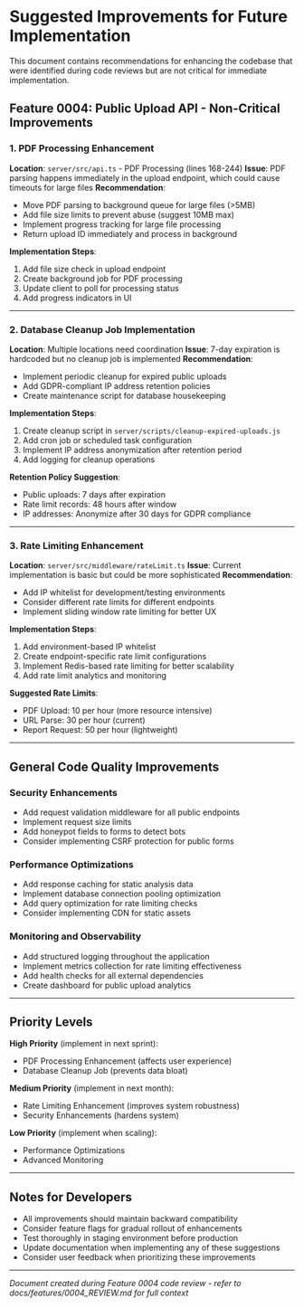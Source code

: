 # Suggested Improvements for Future Implementation

This document contains recommendations for enhancing the codebase that were identified during code reviews but are not critical for immediate implementation.

## Feature 0004: Public Upload API - Non-Critical Improvements

### 1. PDF Processing Enhancement
**Location**: `server/src/api.ts` - PDF Processing (lines 168-244)
**Issue**: PDF parsing happens immediately in the upload endpoint, which could cause timeouts for large files
**Recommendation**: 
- Move PDF parsing to background queue for large files (>5MB)
- Add file size limits to prevent abuse (suggest 10MB max)
- Implement progress tracking for large file processing
- Return upload ID immediately and process in background

**Implementation Steps**:
1. Add file size check in upload endpoint
2. Create background job for PDF processing
3. Update client to poll for processing status
4. Add progress indicators in UI

---

### 2. Database Cleanup Job Implementation
**Location**: Multiple locations need coordination
**Issue**: 7-day expiration is hardcoded but no cleanup job is implemented
**Recommendation**:
- Implement periodic cleanup for expired public uploads
- Add GDPR-compliant IP address retention policies
- Create maintenance script for database housekeeping

**Implementation Steps**:
1. Create cleanup script in `server/scripts/cleanup-expired-uploads.js`
2. Add cron job or scheduled task configuration
3. Implement IP address anonymization after retention period
4. Add logging for cleanup operations

**Retention Policy Suggestion**:
- Public uploads: 7 days after expiration
- Rate limit records: 48 hours after window
- IP addresses: Anonymize after 30 days for GDPR compliance

---

### 3. Rate Limiting Enhancement
**Location**: `server/src/middleware/rateLimit.ts`
**Issue**: Current implementation is basic but could be more sophisticated
**Recommendation**:
- Add IP whitelist for development/testing environments
- Consider different rate limits for different endpoints
- Implement sliding window rate limiting for better UX

**Implementation Steps**:
1. Add environment-based IP whitelist
2. Create endpoint-specific rate limit configurations
3. Implement Redis-based rate limiting for better scalability
4. Add rate limit analytics and monitoring

**Suggested Rate Limits**:
- PDF Upload: 10 per hour (more resource intensive)
- URL Parse: 30 per hour (current)
- Report Request: 50 per hour (lightweight)

---

## General Code Quality Improvements

### Security Enhancements
- Add request validation middleware for all public endpoints
- Implement request size limits
- Add honeypot fields to forms to detect bots
- Consider implementing CSRF protection for public forms

### Performance Optimizations
- Add response caching for static analysis data
- Implement database connection pooling optimization
- Add query optimization for rate limiting checks
- Consider implementing CDN for static assets

### Monitoring and Observability
- Add structured logging throughout the application
- Implement metrics collection for rate limiting effectiveness
- Add health checks for all external dependencies
- Create dashboard for public upload analytics

---

## Priority Levels

**High Priority** (implement in next sprint):
- PDF Processing Enhancement (affects user experience)
- Database Cleanup Job (prevents data bloat)

**Medium Priority** (implement in next month):
- Rate Limiting Enhancement (improves system robustness)
- Security Enhancements (hardens system)

**Low Priority** (implement when scaling):
- Performance Optimizations
- Advanced Monitoring

---

## Notes for Developers

- All improvements should maintain backward compatibility
- Consider feature flags for gradual rollout of enhancements
- Test thoroughly in staging environment before production
- Update documentation when implementing any of these suggestions
- Consider user feedback when prioritizing these improvements

---

*Document created during Feature 0004 code review - refer to docs/features/0004_REVIEW.md for full context*